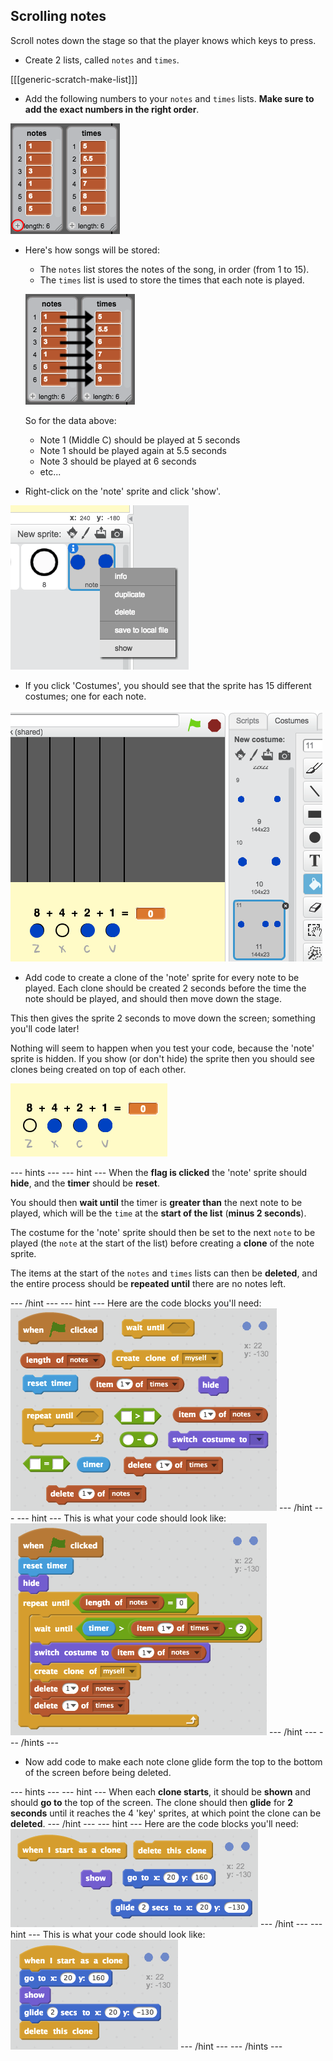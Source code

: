 ## Scrolling notes

Scroll notes down the stage so that the player knows which keys to press.

+ Create 2 lists, called `notes` and `times`.

[[[generic-scratch-make-list]]]

+ Add the following numbers to your `notes` and `times` lists. __Make sure to add the exact numbers in the right order__.

![Add notes and times to lists](images/lists-add.png)

+ Here's how songs will be stored:

    + The `notes` list stores the notes of the song, in order (from 1 to 15).
    + The `times` list is used to store the times that each note is played.

    ![Explaining lists](images/lists-explain.png)

    So for the data above:

    + Note 1 (Middle C) should be played at 5 seconds
    + Note 1 should be played again at 5.5 seconds
    + Note 3 should be played at 6 seconds
    + etc...

+ Right-click on the 'note' sprite and click 'show'.

![Show the bar sprite](images/note-show.png)

+ If you click 'Costumes', you should see that the sprite has 15 different costumes; one for each note.

![Bar sprite costumes](images/note-costumes.png)

+ Add code to create a clone of the 'note' sprite for every note to be played. Each clone should be created 2 seconds before the time the note should be played, and should then move down the stage.

This then gives the sprite 2 seconds to move down the screen; something you'll code later!

Nothing will seem to happen when you test your code, because the 'note' sprite is hidden. If you show (or don't hide) the sprite then you should see clones being created on top of each other.

![Testing clones](images/clones-test.png)

--- hints ---
--- hint ---
When the __flag is clicked__ the 'note' sprite should __hide__, and the __timer__ should be __reset__.

You should then __wait until__ the timer is __greater than__ the next note to be played, which will be the `time` at the __start of the list__ (__minus 2 seconds__).

The costume for the 'note' sprite should then be set to the next `note` to be played (the `note` at the start of the list) before creating a __clone__ of the note sprite.

The items at the start of the `notes` and `times` lists can then be __deleted__, and the entire process should be __repeated until__ there are no notes left.

--- /hint ---
--- hint ---
Here are the code blocks you'll need:
![screenshot](images/note-create-blocks.png)
--- /hint ---
--- hint ---
This is what your code should look like:
![screenshot](images/note-create-code.png)
--- /hint ---
--- /hints ---

+ Now add code to make each note clone glide form the top to the bottom of the screen before being deleted.

--- hints ---
--- hint ---
When each __clone starts__, it should be __shown__ and should __go to__ the top of the screen. The clone should then __glide__ for __2 seconds__ until it reaches the 4 'key' sprites, at which point the clone can be __deleted__.
--- /hint ---
--- hint ---
Here are the code blocks you'll need:
![screenshot](images/note-clone-blocks.png)
--- /hint ---
--- hint ---
This is what your code should look like:
![screenshot](images/note-clone-code.png)
--- /hint ---
--- /hints ---
